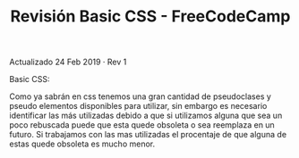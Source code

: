 ﻿---
title: Revisión Basic CSS - FreeCodeCamp
categories: [frontend]
image: https://www.explore-group.com/storage/images-processed/w-1500_h-auto_m-fit_s-any__Free-code-camp-banner.jpg
---
Actualizado 24 Feb 2019 · Rev 1


Basic CSS:
        
Como ya sabrán en css tenemos una gran cantidad de pseudoclases y pseudo elementos disponibles para utilizar, sin embargo es necesario identificar las más utilizadas debido a que si utilizamos alguna que sea un poco rebuscada puede que esta quede obsoleta o sea reemplaza en un futuro. Si trabajamos con las mas utilizadas el procentaje de que alguna de estas quede obsoleta es mucho menor.

